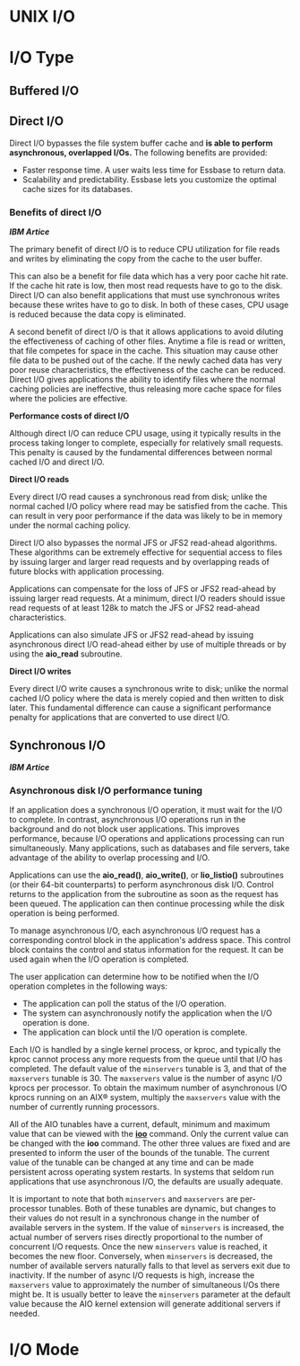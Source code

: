 # UNIX I/O



# I/O Type



## Buffered I/O



## Direct I/O



Direct I/O bypasses the file system buffer cache and **is able to perform asynchronous, overlapped I/Os.** The following benefits are provided:

- Faster response time. A user waits less time for Essbase to return data.
- Scalability and predictability. Essbase lets you customize the optimal cache sizes for its databases.



### Benefits of direct I/O  

***IBM Artice***

The primary benefit of direct I/O is to reduce CPU utilization for file reads and writes by eliminating the copy from the cache to the user buffer.

This can also be a benefit for file data which has a very poor cache hit rate. If the cache hit rate is low, then most read requests have to go to the disk. Direct I/O can also benefit applications that must use synchronous writes because these writes have to go to disk. In both of these cases, CPU usage is reduced because the data copy is eliminated.

A second benefit of direct I/O is that it allows applications to avoid diluting the effectiveness of caching of other files. Anytime a file is read or written, that file competes for space in the cache. This situation may cause other file data to be pushed out of the cache. If the newly cached data has very poor reuse characteristics, the effectiveness of the cache can be reduced. Direct I/O gives applications the ability to identify files where the normal caching policies are ineffective, thus releasing more cache space for files where the policies are effective.

**Performance costs of direct I/O**

Although direct I/O can reduce CPU usage, using it typically results in the process taking longer to complete, especially for relatively small requests. This penalty is caused by the fundamental differences between normal cached I/O and direct I/O.

**Direct I/O reads**

Every direct I/O read causes a synchronous read from disk; unlike the normal cached I/O policy where read may be satisfied from the cache. This can result in very poor performance if the data was likely to be in memory under the normal caching policy.

Direct I/O also bypasses the normal JFS or JFS2 read-ahead algorithms. These algorithms can be extremely effective for sequential access to files by issuing larger and larger read requests and by overlapping reads of future blocks with application processing.

Applications can compensate for the loss of JFS or JFS2 read-ahead by issuing larger read requests. At a minimum, direct I/O readers should issue read requests of at least 128k to match the JFS or JFS2 read-ahead characteristics.

Applications can also simulate JFS or JFS2 read-ahead by issuing asynchronous direct I/O read-ahead either by use of multiple threads or by using the **aio_read** subroutine.

**Direct I/O writes**

Every direct I/O write causes a synchronous write to disk; unlike the normal cached I/O policy where the data is merely copied and then written to disk later. This fundamental difference can cause a significant performance penalty for applications that are converted to use direct I/O.



## Synchronous I/O

***IBM Artice***

### Asynchronous disk I/O performance tuning

If an application does a synchronous I/O operation, it must wait for the I/O to complete. In contrast, asynchronous I/O operations run in the background and do not block user applications. This improves performance, because I/O operations and applications processing can run simultaneously. Many applications, such as databases and file servers, take advantage of the ability to overlap processing and I/O.

Applications can use the **aio_read()**, **aio_write()**, or **lio_listio()** subroutines (or their 64-bit counterparts) to perform asynchronous disk I/O. Control returns to the application from the subroutine as soon as the request has been queued. The application can then continue processing while the disk operation is being performed.

To manage asynchronous I/O, each asynchronous I/O request has a corresponding control block in the application's address space. This control block contains the control and status information for the request. It can be used again when the I/O operation is completed.

The user application can determine how to be notified when the I/O operation completes in the following ways:

- The application can poll the status of the I/O operation.
- The system can asynchronously notify the application when the I/O operation is done.
- The application can block until the I/O operation is complete.

Each I/O is handled by a single kernel process, or kproc, and typically the kproc cannot process any more requests from the queue until that I/O has completed. The default value of the `minservers` tunable is 3, and that of the `maxservers` tunable is 30. The `maxservers` value is the number of async I/O kprocs per processor. To obtain the maximum number of asynchronous I/O kprocs running on an AIX® system, multiply the `maxservers` value with the number of currently running processors.

All of the AIO tunables have a current, default, minimum and maximum value that can be viewed with the [**ioo**](https://www.ibm.com/docs/en/ssw_aix_72/i_commands/ioo.html) command. Only the current value can be changed with the **ioo** command. The other three values are fixed and are presented to inform the user of the bounds of the tunable. The current value of the tunable can be changed at any time and can be made persistent across operating system restarts. In systems that seldom run applications that use asynchronous I/O, the defaults are usually adequate.

It is important to note that both `minservers` and `maxservers` are per-processor tunables. Both of these tunables are dynamic, but changes to their values do not result in a synchronous change in the number of available servers in the system. If the value of `minservers` is increased, the actual number of servers rises directly proportional to the number of concurrent I/O requests. Once the new `minservers` value is reached, it becomes the new floor. Conversely, when `minservers` is decreased, the number of available servers naturally falls to that level as servers exit due to inactivity. If the number of async I/O requests is high, increase the `maxservers` value to approximately the number of simultaneous I/Os there might be. It is usually better to leave the `minservers` parameter at the default value because the AIO kernel extension will generate additional servers if needed.

# I/O Mode

